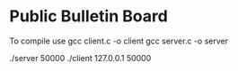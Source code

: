 # Public Bulletin Board

To compile use
gcc client.c -o client
gcc server.c -o server

./server 50000
./client 127.0.0.1 50000
